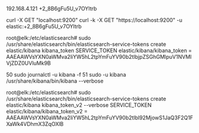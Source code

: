 192.168.4.121
+2_8B6gFu5U_v7OYltrb

curl -X GET "localhost:9200"
curl -k -X GET "https://localhost:9200" -u elastic:+2_8B6gFu5U_v7OYltrb

root@elk:/etc/elasticsearch# sudo /usr/share/elasticsearch/bin/elasticsearch-service-tokens create elastic/kibana kibana_token
SERVICE_TOKEN elastic/kibana/kibana_token = AAEAAWVsYXN0aWMva2liYW5hL2tpYmFuYV90b2tlbjpZSGhGMlpuV1NVMlVjZDZ0UVluMk9B

50 sudo journalctl -u kibana -f
51 sudo -u kibana /usr/share/kibana/bin/kibana --verbose

root@elk:/etc/elasticsearch# sudo /usr/share/elasticsearch/bin/elasticsearch-service-tokens create elastic/kibana kibana_token_v2 --verbose
SERVICE_TOKEN elastic/kibana/kibana_token_v2 = AAEAAWVsYXN0aWMva2liYW5hL2tpYmFuYV90b2tlbl92MjowS1JaQ3F2Q1FXaWk4VDhmX3ZqOXlB
